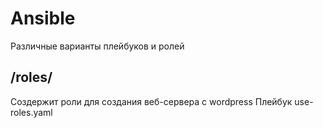 # Ansible
Различные варианты плейбуков и ролей

## /roles/

Создержит роли для создания веб-сервера с wordpress
Плейбук use-roles.yaml
